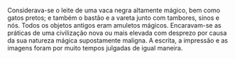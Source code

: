 ﻿Considerava-se o leite de uma vaca negra altamente mágico, bem como gatos pretos; e também o bastão e a vareta junto com tambores, sinos e nós. Todos os objetos antigos eram amuletos mágicos. Encaravam-se as práticas de uma civilização nova ou mais elevada com desprezo por causa da sua natureza mágica supostamente maligna. A escrita, a impressão e as imagens foram por muito tempos julgadas de igual maneira.